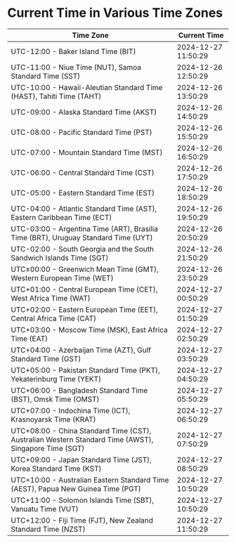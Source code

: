 # Current Time in Various Time Zones

| Time Zone | Current Time |
|-----------|--------------|
| UTC-12:00 - Baker Island Time (BIT) | 2024-12-27 11:50:29 |
| UTC-11:00 - Niue Time (NUT), Samoa Standard Time (SST) | 2024-12-26 12:50:29 |
| UTC-10:00 - Hawaii-Aleutian Standard Time (HAST), Tahiti Time (TAHT) | 2024-12-26 13:50:29 |
| UTC-09:00 - Alaska Standard Time (AKST) | 2024-12-26 14:50:29 |
| UTC-08:00 - Pacific Standard Time (PST) | 2024-12-26 15:50:29 |
| UTC-07:00 - Mountain Standard Time (MST) | 2024-12-26 16:50:29 |
| UTC-06:00 - Central Standard Time (CST) | 2024-12-26 17:50:29 |
| UTC-05:00 - Eastern Standard Time (EST) | 2024-12-26 18:50:29 |
| UTC-04:00 - Atlantic Standard Time (AST), Eastern Caribbean Time (ECT) | 2024-12-26 19:50:29 |
| UTC-03:00 - Argentina Time (ART), Brasília Time (BRT), Uruguay Standard Time (UYT) | 2024-12-26 20:50:29 |
| UTC-02:00 - South Georgia and the South Sandwich Islands Time (SGT) | 2024-12-26 21:50:29 |
| UTC±00:00 - Greenwich Mean Time (GMT), Western European Time (WET) | 2024-12-26 23:50:29 |
| UTC+01:00 - Central European Time (CET), West Africa Time (WAT) | 2024-12-27 00:50:29 |
| UTC+02:00 - Eastern European Time (EET), Central Africa Time (CAT) | 2024-12-27 01:50:29 |
| UTC+03:00 - Moscow Time (MSK), East Africa Time (EAT) | 2024-12-27 02:50:29 |
| UTC+04:00 - Azerbaijan Time (AZT), Gulf Standard Time (GST) | 2024-12-27 03:50:29 |
| UTC+05:00 - Pakistan Standard Time (PKT), Yekaterinburg Time (YEKT) | 2024-12-27 04:50:29 |
| UTC+06:00 - Bangladesh Standard Time (BST), Omsk Time (OMST) | 2024-12-27 05:50:29 |
| UTC+07:00 - Indochina Time (ICT), Krasnoyarsk Time (KRAT) | 2024-12-27 06:50:29 |
| UTC+08:00 - China Standard Time (CST), Australian Western Standard Time (AWST), Singapore Time (SGT) | 2024-12-27 07:50:29 |
| UTC+09:00 - Japan Standard Time (JST), Korea Standard Time (KST) | 2024-12-27 08:50:29 |
| UTC+10:00 - Australian Eastern Standard Time (AEST), Papua New Guinea Time (PGT) | 2024-12-27 10:50:29 |
| UTC+11:00 - Solomon Islands Time (SBT), Vanuatu Time (VUT) | 2024-12-27 10:50:29 |
| UTC+12:00 - Fiji Time (FJT), New Zealand Standard Time (NZST) | 2024-12-27 11:50:29 |
